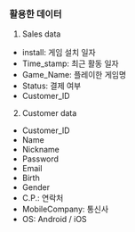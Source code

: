 ### 활용한 데이터
1. Sales data
* install: 게임 설치 일자
* Time_stamp: 최근 활동 일자
* Game_Name: 플레이한 게임명
* Status: 결제 여부
* Customer_ID
2. Customer data
* Customer_ID
* Name
* Nickname
* Password
* Email
* Birth
* Gender
* C.P.: 연락처
* MobileCompany: 통신사
* OS: Android / iOS
